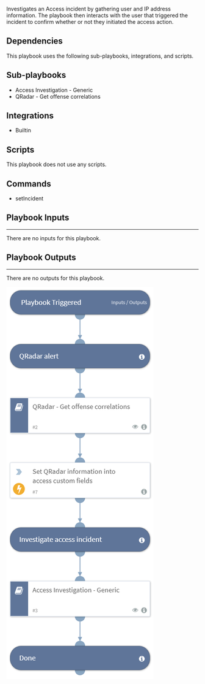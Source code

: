 Investigates an Access incident by gathering user and IP address information.
The playbook then interacts with the user that triggered the incident to confirm whether or not they initiated the access action.

## Dependencies
This playbook uses the following sub-playbooks, integrations, and scripts.

## Sub-playbooks
* Access Investigation - Generic
* QRadar - Get offense correlations

## Integrations
* Builtin

## Scripts
This playbook does not use any scripts.

## Commands
* setIncident

## Playbook Inputs
---
There are no inputs for this playbook.

## Playbook Outputs
---
There are no outputs for this playbook.

![Access_Investigation_QRadar](https://github.com/demisto/content/blob/1bdd5229392bd86f0cc58265a24df23ee3f7e662/docs/images/playbooks/Access_Investigation_QRadar.png)
